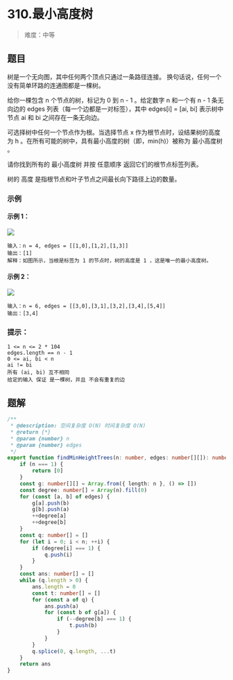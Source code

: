 # 310.最小高度树

> 难度：中等

## 题目

树是一个无向图，其中任何两个顶点只通过一条路径连接。 换句话说，任何一个没有简单环路的连通图都是一棵树。

给你一棵包含 n 个节点的树，标记为 0 到 n - 1 。给定数字 n 和一个有 n - 1 条无向边的 edges 列表（每一个边都是一对标签），其中 edges[i] = [ai, bi] 表示树中节点 ai 和 bi 之间存在一条无向边。

可选择树中任何一个节点作为根。当选择节点 x 作为根节点时，设结果树的高度为 h 。在所有可能的树中，具有最小高度的树（即，min(h)）被称为 最小高度树 。

请你找到所有的 最小高度树 并按 任意顺序 返回它们的根节点标签列表。

树的 高度 是指根节点和叶子节点之间最长向下路径上边的数量。

### 示例

#### 示例 1：

![](https://assets.leetcode.com/uploads/2020/09/01/e1.jpg)
```
输入：n = 4, edges = [[1,0],[1,2],[1,3]]
输出：[1]
解释：如图所示，当根是标签为 1 的节点时，树的高度是 1 ，这是唯一的最小高度树。
```

#### 示例 2：

![](https://assets.leetcode.com/uploads/2020/09/01/e2.jpg)
```
输入：n = 6, edges = [[3,0],[3,1],[3,2],[3,4],[5,4]]
输出：[3,4]
```

### 提示：

```
1 <= n <= 2 * 104
edges.length == n - 1
0 <= ai, bi < n
ai != bi
所有 (ai, bi) 互不相同
给定的输入 保证 是一棵树，并且 不会有重复的边
```

## 题解

```ts
/**
 * @description: 空间复杂度 O(N) 时间复杂度 O(N)
 * @return {*}
 * @param {number} n
 * @param {number} edges
 */
export function findMinHeightTrees(n: number, edges: number[][]): number[] {
    if (n === 1) {
        return [0]
    }
    const g: number[][] = Array.from({ length: n }, () => [])
    const degree: number[] = Array(n).fill(0)
    for (const [a, b] of edges) {
        g[a].push(b)
        g[b].push(a)
        ++degree[a]
        ++degree[b]
    }
    const q: number[] = []
    for (let i = 0; i < n; ++i) {
        if (degree[i] === 1) {
            q.push(i)
        }
    }
    const ans: number[] = []
    while (q.length > 0) {
        ans.length = 0
        const t: number[] = []
        for (const a of q) {
            ans.push(a)
            for (const b of g[a]) {
                if (--degree[b] === 1) {
                    t.push(b)
                }
            }
        }
        q.splice(0, q.length, ...t)
    }
    return ans
}
```
